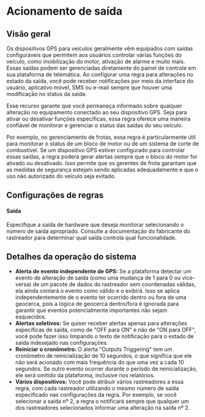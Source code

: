 # Acionamento de saída

## Visão geral

Os dispositivos GPS para veículos geralmente vêm equipados com saídas configuráveis que permitem aos usuários controlar várias funções do veículo, como imobilização do motor, ativação de alarme e muito mais. Essas saídas podem ser gerenciadas diretamente do painel de controle em sua plataforma de telemática. Ao configurar uma regra para alterações no estado da saída, você pode receber notificações por meio da interface do usuário, aplicativo móvel, SMS ou e-mail sempre que houver uma modificação no status da saída.

Esse recurso garante que você permaneça informado sobre qualquer alteração no equipamento conectado ao seu dispositivo GPS. Seja para ativar ou desativar funções específicas, essa regra oferece uma maneira confiável de monitorar e gerenciar o status das saídas do seu veículo.

Por exemplo, no gerenciamento de frotas, essa regra é particularmente útil para monitorar o status de um bloco de motor ou de um sistema de corte de combustível. Se um dispositivo GPS estiver configurado para controlar essas saídas, a regra poderá gerar alertas sempre que o bloco do motor for ativado ou desativado. Isso permite que os gerentes de frota garantam que as medidas de segurança estejam sendo aplicadas adequadamente e que o uso não autorizado do veículo seja evitado.

## Configurações de regras

#### Saída

Especifique a saída de hardware que deseja monitorar selecionando o número de saída apropriado. Consulte a documentação do fabricante do rastreador para determinar qual saída controla qual funcionalidade.

## Detalhes da operação do sistema

- **Alerta de evento independente de GPS:** Se a plataforma detectar um evento de alteração de saída (como uma mudança de 1 para 0 ou vice-versa) de um pacote de dados do rastreador sem coordenadas válidas, ela ainda contará o evento como válido e o exibirá. Isso se aplica independentemente de o evento ter ocorrido dentro ou fora de uma geocerca, pois a lógica de geocerca dentro/fora é ignorada para garantir que eventos potencialmente importantes não sejam esquecidos.
- **Alertas seletivos:** Se quiser receber alertas apenas para alterações específicas de saída, como de "OFF para ON" e não de "ON para OFF", você pode fazer isso limpando o texto de notificação para o estado de saída indesejado nas configurações.
- **Reiniciar o cronômetro:** O alerta "Outputs Triggering" tem um cronômetro de reinicialização de 10 segundos, o que significa que ele não será acionado com mais frequência do que uma vez a cada 10 segundos. Se outro evento ocorrer durante o período de reinicialização, ele será omitido da plataforma, inclusive nos relatórios.
- **Vários dispositivos:** Você pode atribuir vários rastreadores a essa regra, com cada rastreador utilizando o mesmo número de saída especificado nas configurações da regra. Por exemplo, se você selecionar a saída nº 2, a regra o notificará sempre que qualquer um dos rastreadores selecionados informar uma alteração na saída nº 2.